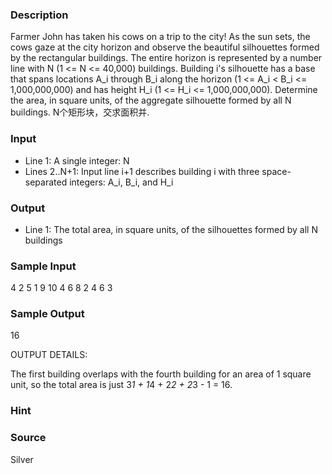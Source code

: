 
### Description
Farmer John has taken his cows on a trip to the city! As the sun sets, the cows gaze at the city horizon and observe the beautiful silhouettes formed by the rectangular buildings. The entire horizon is represented by a number line with N (1 <= N <= 40,000) buildings. Building i's silhouette has a base that spans locations A_i through B_i along the horizon (1 <= A_i < B_i <= 1,000,000,000) and has height H_i (1 <= H_i <= 1,000,000,000). Determine the area, in square units, of the aggregate silhouette formed by all N buildings. 
N个矩形块，交求面积并.
### Input
* Line 1: A single integer: N 
* Lines 2..N+1: Input line i+1 describes building i with three space-separated integers: A_i, B_i, and H_i
### Output
* Line 1: The total area, in square units, of the silhouettes formed by all N buildings 
### Sample Input
4
2 5 1
9 10 4
6 8 2
4 6 3

### Sample Output
16

OUTPUT DETAILS:

The first building overlaps with the fourth building for an area of 1
square unit, so the total area is just 3*1 + 1*4 + 2*2 + 2*3 - 1 = 16.
### Hint

### Source
Silver